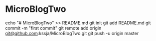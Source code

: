# MicroBlogTwo
echo "# MicroBlogTwo" >> README.md
git init
git add README.md
git commit -m "first commit"
git remote add origin git@github.com:kssja/MicroBlogTwo.git
git push -u origin master
